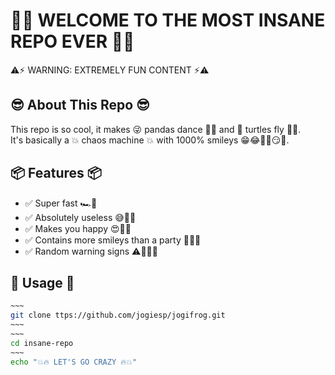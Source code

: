 # 🚀🌈 WELCOME TO THE MOST INSANE REPO EVER 🌈🚀

⚠️⚡ WARNING: EXTREMELY FUN CONTENT ⚡⚠️

## 😎 About This Repo 😎

This repo is so cool, it makes 😜 pandas dance 💃🕺 and 🐢 turtles fly 🚀✨.  
It's basically a 💥 chaos machine 💥 with 1000% smileys 😁😂🤣🥳😏🤯.

## 📦 Features 📦

- ✅ Super fast 🏎️💨  
- ✅ Absolutely useless 😅🤷‍♂️  
- ✅ Makes you happy 😍🥰🤗  
- ✅ Contains more smileys than a party 🎉🎊🎈  
- ✅ Random warning signs ⚠️🚨🚧🛑  

## 🎯 Usage 🎯

```bash
~~~
git clone ttps://github.com/jogiesp/jogifrog.git
~~~
~~~
cd insane-repo
~~~
echo "💥🔥 LET'S GO CRAZY 🔥💥"
